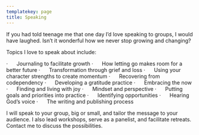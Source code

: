 ```yaml
---
templatekey: page
title: Speaking
---
```

If you had told teenage me that one day I’d love speaking to groups, I would have laughed. Isn’t it wonderful how we never stop growing and changing? 

Topics I love to speak about include:

<!--\[if !supportLists]-->·      <!--\[endif]-->Journaling to facilitate growth

<!--\[if !supportLists]-->·      <!--\[endif]-->How letting go makes room for a better future

<!--\[if !supportLists]-->·      <!--\[endif]-->Transformation through grief and loss

<!--\[if !supportLists]-->·      <!--\[endif]-->Using your character strengths to create momentum

<!--\[if !supportLists]-->·      <!--\[endif]-->Recovering from codependency

<!--\[if !supportLists]-->·      <!--\[endif]-->Developing a gratitude practice

<!--\[if !supportLists]-->·      <!--\[endif]-->Embracing the now

<!--\[if !supportLists]-->·      <!--\[endif]-->Finding and living with joy

<!--\[if !supportLists]-->·      <!--\[endif]-->Mindset and perspective

<!--\[if !supportLists]-->·      <!--\[endif]-->Putting goals and priorities into practice

<!--\[if !supportLists]-->·      <!--\[endif]-->Identifying opportunities

<!--\[if !supportLists]-->·      <!--\[endif]-->Hearing God’s voice

<!--\[if !supportLists]-->·      <!--\[endif]-->The writing and publishing process

I will speak to your group, big or small, and tailor the message to your audience. I also lead workshops, serve as a panelist, and facilitate retreats. Contact me to discuss the possibilities.